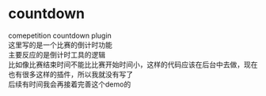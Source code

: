# countdown
comepetition countdown plugin<br/>
这里写的是一个比赛的倒计时功能<br/>
主要反应的是倒计时工具的逻辑<br/>
比如像比赛结束时间不能比比赛开始时间小，这样的代码应该在后台中去做，现在也有很多这样的插件，所以我就没有写了<br/>
后续有时间我会再接着完善这个demo的
